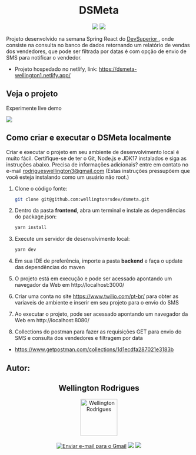 

<h1 align="center">DSMeta</h1>
<p align='center'> 
    <img src="https://img.shields.io/badge/HTML5-E34F26?style=for-the-badge&logo=html5&logoColor=white"/>
    <img src="https://img.shields.io/badge/CSS3-1572B6?style=for-the-badge&logo=css3&logoColor=white">
</p>

Projeto desenvolvido na semana Spring React do [DevSuperior ](https://devsuperior.com.br/), onde consiste na consulta no banco de dados retornando um relatório de vendas dos vendedores, que pode ser filtrada por datas é com opção de envio de SMS para notificar o vendedor. 

- Projeto hospedado no netlify, link: https://dsmeta-wellington1.netlify.app/
<h2>Veja o projeto</h2>

Experimente live demo

![](https://i.imgur.com/NAHjh73.gif)


<h2>Como criar e executar o DSMeta localmente</h2>

Criar e executar o projeto em seu ambiente de desenvolvimento local é muito fácil. Certifique-se de ter o Git, Node.js e JDK17 instalados e siga as instruções abaixo. Precisa de informações adicionais? entre em contato no e-mail rodrigueswellington3@gmail.com 
(Estas instruções pressupõem que você esteja instalando como um usuário não root.)

1. Clone o código fonte:

   ```bash
   git clone git@github.com:wellingtonrsdev/dsmeta.git
   ```

3. Dentro da pasta **frontend**, abra um terminal e instale as dependências do package.json:

   ```bash
   yarn install
   ```

4. Execute um servidor de desenvolvimento local:

   ```bash
   yarn dev
   ```

5. Em sua IDE de preferência, importe a pasta **backend** e faça o update das dependências do maven
6. O projeto está em execução e pode ser acessado apontando um navegador da Web em http://localhost:3000/

7. Criar uma conta no site https://www.twilio.com/pt-br/ para obter as variaveis de ambiente e inserir em seu projeto para o envio do SMS

8. Ao executar o projeto, pode ser acessado apontando um navegador da Web em http://localhost:8080/

9. Collections do postman para fazer as requisições GET para envio do SMS e consulta dos vendedores e filtragem por data

 - https://www.getpostman.com/collections/1d1ecdfa287021e3183b

## Autor:

  <div align="center">
   <h2>Wellington Rodrigues</h2>
      <img src="https://avatars.githubusercontent.com/u/99605930?v=4" width="100px;" alt="Wellington Rodrigues">
   </div>
   </br>

   <div align="center">
    <a href="mailto:rodrigueswellington3@gmail.com"><img src="https://img.shields.io/badge/-Gmail-%23333?style=for-the-badge&logo=gmail&logoColor=white" alt="Enviar e-mail para o Gmail"></a>
  <a href="https://www.linkedin.com/in/wellington-rodrigues-rsdev" target="_blank"><img src="https://img.shields.io/badge/-LinkedIn-%230077B5?style=for-the-badge&logo=linkedin&logoColor=white" target="_blank"></a>
  <a href="https://www.dio.me/users/rodrigueswellington3" target="_blank"><img src="https://img.shields.io/badge/-Meu perfil na dio-%230077B5?style=for-the-badge&logo=dio&logoColor=white" target="_blank"></a>
</div>   
